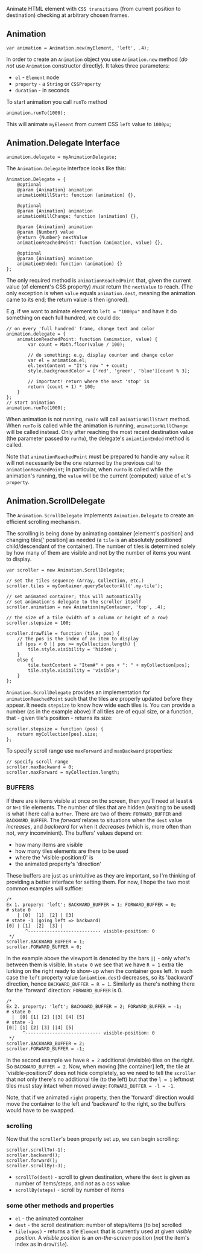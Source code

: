 Animate HTML element with `CSS transitions` (from current position to destination) checking at arbitrary chosen frames.

Animation
--------------
	var animation = Animation.new(myElement, 'left', .4);

In order to create an `Animation` object you use `Animation.new` method (_do not_ use `Animation` constructor directly). It takes three parameters:

- `el` - `Element` node
- `property` - a `String` or `CSSProperty`
- `duration` - in seconds

To start animation you call `runTo` method

    animation.runTo(1000);

This will animate `myElement` from current CSS `left` value to `1000px`;

Animation.Delegate Interface
----------------------------------------

    animation.delegate = myAnimationDelegate;

The `Animation.Delegate` interface looks like this:

    Animation.Delegate = {
        @optional
        @param {Animation} animation
        animationWillStart: function (animation) {},

        @optional
        @param {Animation} animation
        animationWillChange: function (animation) {},

        @param {Animation} animation
        @param {Number} value
        @return {Number} nextValue
        animationReachedPoint: function (animation, value) {},

        @optional
        @param {Animation} animation
        animationEnded: function (animation) {}
    };

The only required method is `animationReachedPoint` that, given the
current value (of element's CSS property) *must* return the `nextValue` to reach.
(The only exception is when `value` equals `animation.dest`, meaning the animation came to its end; the return value is then ignored).

E.g. if we want to animate element to `left = "1000px"` and have it do something on each full hundred, we could do:

    // on every 'full hundred' frame, change text and color
    animation.delegate = {
        animationReachedPoint: function (animation, value) {
            var count = Math.floor(value / 100);

            // do something; e.g. display counter and change color
            var el = animation.el;
            el.textContent = "It's now " + count;
            style.backgroundColor = ['red', 'green', 'blue'][count % 3];

            // important! return where the next 'stop' is
            return (count + 1) * 100;
        }
    };
    // start animation
    animation.runTo(1000);

When animation is not running, `runTo` will call `animationWillStart` method.
When `runTo` is called while the animation is running, `animationWillChange`
will be called instead.
Only after reaching the most recent destination value (the parameter passed to
`runTo`), the delegate's `aniamtionEnded` method is called.

Note that `animationReachedPoint` must be prepared to handle any `value`:
it will not necessarily be the one returned by the previous call to
`animationReachedPoint`; in particular, when `runTo` is called while
the animation's running, the `value` will be the current (computed)
value of `el`'s `property`.

Animation.ScrollDelegate
----------------------------------

The `Animation.ScrollDelegate` implements `Animation.Delegate` to create an efficient scrolling mechanism.

The scrolling is being done by animating container [element's position]
and changing tiles[' position] as needed (a `tile` is an absolutely positioned child/descendant of the container). The number of tiles is determined solely by how many of them are visible and not by the number of items you want to display.

    var scroller = new Animation.ScrollDelegate;

    // set the tiles sequence (Array, Collection, etc.)
    scroller.tiles = myContainer.querySelectorAll('.my-tile');

    // set animated container; this will automatically
    // set animation's delegate to the scroller itself
    scroller.animation = new Animation(myContainer, 'top', .4);

    // the size of a tile (width of a column or height of a row)
    scroller.stepsize = 100;

    scroller.drawTile = function (tile, pos) {
        // the pos is the index of an item to display
        if (pos < 0 || pos >= myCollection.length) {
            tile.style.visibility = 'hidden';
        }
        else {
            tile.textContent = "Item#" + pos + ": " + myCollection[pos];
            tile.style.visibility = 'visible';
        }
    };

`Animation.ScrollDelegate` provides an implementation
for `animationReachedPoint` such that the tiles are properly updated
before they appear. It needs `stepsize` to know how wide each tiles is.
You can provide a number (as in the example above) if all tiles are of equal size, or a function, that - given tile's position - returns its size:

    scroller.stepsize = function (pos) {
        return myCollection[pos].size;
    };

To specify scroll range use `maxForward` and `maxBackward` properties:

    // specify scroll range
    scroller.maxBackward = 0;
    scroller.maxForward = myCollection.length;

### BUFFERS

If there are `N` items visible at once on the screen, then you'll need
at least `N` or `N+1` tile elements. The number of tiles that are hidden
(waiting to be used) is what I here call a `buffer`. There are two of them: `FORWARD_BUFFER` and `BACKWARD_BUFFER`. The _forward_ relates to situations when the `dest` value _increases_, and _backward_ for when it _decreases_ (which is, more often than not, _very_ inconvinient). The buffers' values depend on:

- how many items are visible
- how many tiles elements are there to be used
- where the 'visible-position:0' is
- the animated property's 'direction'

These buffers are just as unintuitive as they are important, so I'm
thinking of providing a better interface for setting them.
For now, I hope the two most common examples will suffice:

    /*
    Ex 1. propery: 'left'; BACKWARD_BUFFER = 1; FORWARD_BUFFER = 0;
    # state 0
        | [0]  [1]  [2] | [3]
    # state -1 (going left => backward)
    [0] | [1]  [2]  [3] |
           ^--------------------------- visible-position: 0
     */
    scroller.BACKWARD_BUFFER = 1;
    scroller.FORWARD_BUFFER = 0;

In the example above the viewport is denoted by the bars `||` - only what's
between them is visible. In `state 0` we see that we have `R = 1` extra tile lurking on the right ready to show-up when the container goes left. In such case the `left` property value (`aniamtion.dest`) decreases, so its 'backward' direction, hence `BACKWARD_BUFFER = R = 1`.
Similarly as there's nothing there for the 'forward' direction: `FORWARD_BUFFER` is 0.

    /*
    Ex 2. property: 'left'; BACKWARD_BUFFER = 2; FORWARD_BUFFER = -1;
    # state 0
      |  [0] [1] [2] [|3] [4] [5]
    # state -1
    [0|] [1] [2] [3] [|4] [5]
          ^---------------------------- visible-position: 0
     */
    scroller.BACKWARD_BUFFER = 2;
    scroller.FORWARD_BUFFER = -1;

In the second example we have `R = 2` additional (invisible)  tiles on the right. So `BACKWARD_BUFFER = 2`.
Now, when moving [the container] left, the tile at 'visible-position:0'
does not hide completely, so we need to tell the `scroller` that not only there's no additional tile (to the left) but that the `l = 1` leftmost tiles must stay intact when moved away: `FORWARD_BUFFER = -l = -1`.

Note, that if we animated `right` property, then the 'forward' direction
would move the container to the left and 'backward' to the right, so
the buffers would have to be swapped.

### scrolling

Now that the `scroller`'s been properly set up, we can begin scrolling:

    scroller.scrollTo(-1);
    scroller.backward();
    scroller.forward();
    scroller.scrollBy(-3);

- `scrollTo(dest)` - scroll to given destination, where the `dest` is given as number of items/steps, and _not_ as a css value
- `scrollBy(steps)` - scroll by number of items

### some other methods and properties

- `el` - the animated container
- `dest` - the scroll destination: number of steps/items [to be] scrolled
- `tile(vpos)` - returns a tile `Element` that is currently used
at given _visible position_. A _visible position_ is an *on-the-screen*
position (_not_ the item's index as in `drawTile`).
